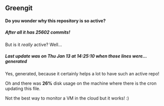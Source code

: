 ## Greengit

#### Do you wonder why this repository is so active?

##### After all it has 25602 commits!

But is it *really* active? Well...

##### Last update was on Thu Jan 13 at 14:25:10 when those lines were... generated

Yes, generated, because it certainly helps a lot to have such an active repo!

Oh and there was **26%** disk usage on the machine
where there is the cron updating this file.

Not the best way to monitor a VM in the cloud but it works! :)

